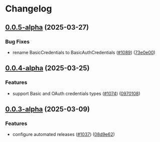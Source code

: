 # Changelog

## [0.0.5-alpha](https://github.com/ExpediaGroup/expediagroup-java-sdk/compare/expediagroup-sdk-transport-okhttp-v0.0.4-alpha...expediagroup-sdk-transport-okhttp-v0.0.5-alpha) (2025-03-27)


### Bug Fixes

* rename BasicCredentials to BasicAuthCredentials ([#1089](https://github.com/ExpediaGroup/expediagroup-java-sdk/issues/1089)) ([73e0e00](https://github.com/ExpediaGroup/expediagroup-java-sdk/commit/73e0e005687abf4cba360e599afd60b6af5d3c2a))

## [0.0.4-alpha](https://github.com/ExpediaGroup/expediagroup-java-sdk/compare/expediagroup-sdk-transport-okhttp-v0.0.3-alpha...expediagroup-sdk-transport-okhttp-v0.0.4-alpha) (2025-03-25)


### Features

* support Basic and OAuth credentials types ([#1074](https://github.com/ExpediaGroup/expediagroup-java-sdk/issues/1074)) ([0970108](https://github.com/ExpediaGroup/expediagroup-java-sdk/commit/097010870fb4fb17c53f9d5b87d30f0b43e3658a))

## [0.0.3-alpha](https://github.com/ExpediaGroup/expediagroup-java-sdk/compare/expediagroup-sdk-transport-okhttp-v0.0.2-alpha...expediagroup-sdk-transport-okhttp-v0.0.3-alpha) (2025-03-09)


### Features

* configure automated releases ([#1037](https://github.com/ExpediaGroup/expediagroup-java-sdk/issues/1037)) ([08d9e62](https://github.com/ExpediaGroup/expediagroup-java-sdk/commit/08d9e62be599f2daa65f3998457911c01f1f51d2))
